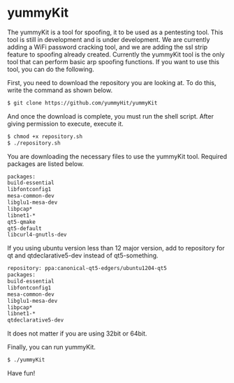 # yummyKit
The yummyKit is a tool for spoofing, it to be used as a pentesting tool.
This tool is still in development and is under development.
We are currently adding a WiFi password cracking tool, and we are adding the ssl strip feature to spoofing already created.
Currently the yummyKit tool is the only tool that can perform basic arp spoofing functions.
If you want to use this tool, you can do the following.

First, you need to download the repository you are looking at. To do this, write the command as shown below.
```bash
$ git clone https://github.com/yummyHit/yummyKit
```

And once the download is complete, you must run the shell script. After giving permission to execute, execute it.
```bash
$ chmod +x repository.sh
$ ./repository.sh
```

You are downloading the necessary files to use the yummyKit tool. Required packages are listed below.
```bash
packages:
build-essential
libfontconfig1
mesa-common-dev
libglu1-mesa-dev
libpcap*
libnet1-*
qt5-qmake
qt5-default
libcurl4-gnutls-dev
```

If you using ubuntu version less than 12 major version, add to repository for qt and qtdeclarative5-dev instead of qt5-something.
```bash
repository: ppa:canonical-qt5-edgers/ubuntu1204-qt5
packages:
build-essential
libfontconfig1
mesa-common-dev
libglu1-mesa-dev
libpcap*
libnet1-*
qtdeclarative5-dev
```

It does not matter if you are using 32bit or 64bit.

Finally, you can run yummyKit.
```bash
$ ./yummyKit
```

Have fun!
